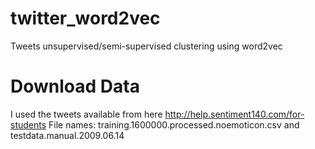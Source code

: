 # twitter_word2vec
Tweets unsupervised/semi-supervised clustering using word2vec 

# Download Data
I used the tweets available from here http://help.sentiment140.com/for-students 
File names: training.1600000.processed.noemoticon.csv and testdata.manual.2009.06.14


